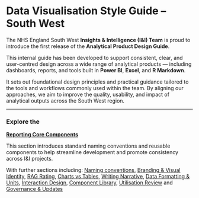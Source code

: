 # Data Visualisation Style Guide – South West

The NHS England South West **Insights & Intelligence (I&I) Team** is proud to introduce the first release of the **Analytical Product Design Guide**.

This internal guide has been developed to support consistent, clear, and user-centred design across a wide range of analytical products — including dashboards, reports, and tools built in **Power BI**, **Excel**, and **R Markdown**.

It sets out foundational design principles and practical guidance tailored to the tools and workflows commonly used within the team. By aligning our approaches, we aim to improve the quality, usability, and impact of analytical outputs across the South West region.

---

### Explore the  
**[Reporting Core Components](reporting_corecomponents/index.md)**

This section introduces standard naming conventions and reusable components to help streamline development and promote consistency across I&I projects.

With further sections including:
[Naming conventions](reporting_corecomponents/naming_conventions.md), 
[Branding & Visual Identity](reporting_corecomponents/branding_visual.md), 
[RAG Rating](reporting_corecomponents/rag_rating.md), 
[Charts vs Tables](reporting_corecomponents/correct_visuals.md), 
[Writing Narrative](reporting_corecomponents/writing_narrative.md), 
[Data Formatting & Units](reporting_corecomponents/data_formatting_and_units.md), 
[Interaction Design](reporting_corecomponents/interaction_design.md), 
[Component Library](reporting_corecomponents/component_library.md), 
[Utilisation Review](reporting_corecomponents/utilisation_review.md) and 
[Governance & Updates](reporting_corecomponents/governance_updates.md)






